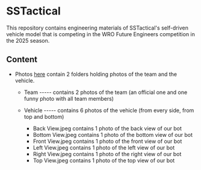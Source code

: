 # SSTactical

This repository contains engineering materials of SSTactical's self-driven vehicle model that is competing in the WRO Future Engineers competition in the 2025 season.
## Content
* Photos [here](myLib/README.md) contain 2 folders holding photos of the team and the vehicle.
   * Team ----- contains 2 photos of the team (an official one and one funny photo with all team members)
     
   * Vehicle ----- contains 6 photos of the vehicle (from every side, from top and bottom)
      - Back View.jpeg contains 1 photo of the back view of our bot
      - Bottom View.jpeg contains 1 photo of the bottom view of our bot
      - Front View.jpeg contains 1 photo of the front view of our bot
      - Left View.jpeg contains 1 photo of the left view of our bot
      - Right View.jpeg contains 1 photo of the right view of our bot
      - Top View.jpeg contains 1 photo of the top view of our bot

